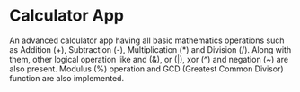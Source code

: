 # Calculator App

An advanced calculator app having all basic mathematics operations such as Addition (+), Subtraction (-), Multiplication (*) and
Division (/). Along with them, other logical operation like and (&), or (|), xor (^) and negation (~) are also present.
Modulus (%) operation and GCD (Greatest Common Divisor) function are also implemented.
